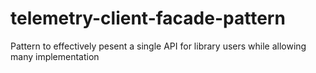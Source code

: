 # telemetry-client-facade-pattern
Pattern to effectively pesent a single API for library users while allowing many implementation
